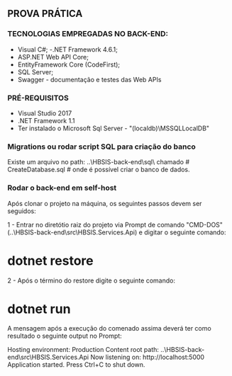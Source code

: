 ## PROVA PRÁTICA 

### TECNOLOGIAS EMPREGADAS NO BACK-END:
- Visual C#;
-.NET Framework 4.6.1;
- ASP.NET Web API Core;
- EntityFramework Core (CodeFirst);
- SQL Server;
- Swagger - documentação e testes das Web APIs

### PRÉ-REQUISITOS
- Visual Studio 2017
- .NET Framework 1.1
- Ter instalado o Microsoft Sql Server - "(localdb)\MSSQLLocalDB"

### Migrations ou rodar script SQL para criação do banco
Existe um arquivo no path: ..\HBSIS-back-end\sql\ chamado # CreateDatabase.sql # onde é possível criar o banco de dados.

### Rodar o back-end em self-host

Após clonar o projeto na máquina, os seguintes passos devem ser seguidos:

1 - Entrar no diretótio raiz do projeto via Prompt de comando "CMD-DOS" (..\HBSIS-back-end\src\HBSIS.Services.Api) e digitar o seguinte comando:

# dotnet restore

2 - Após o término do restore digite o seguinte comando:

# dotnet run

A mensagem após a execução do comenado assima deverá ter como resultado o seguinte output no Prompt: 

Hosting environment: Production
Content root path: ..\HBSIS-back-end\src\HBSIS.Services.Api
Now listening on: http://localhost:5000
Application started. Press Ctrl+C to shut down.
